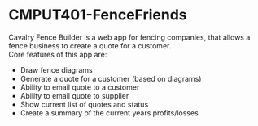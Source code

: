 # CMPUT401-FenceFriends
Cavalry Fence Builder is a web app for fencing companies, that allows a fence business to create a quote for a customer.  
Core features of this app are:
* Draw fence diagrams
* Generate a quote for a customer (based on diagrams)
* Ability to email quote to a customer
* Ability to email quote to supplier
* Show current list of quotes and status
* Create a summary of the current years profits/losses